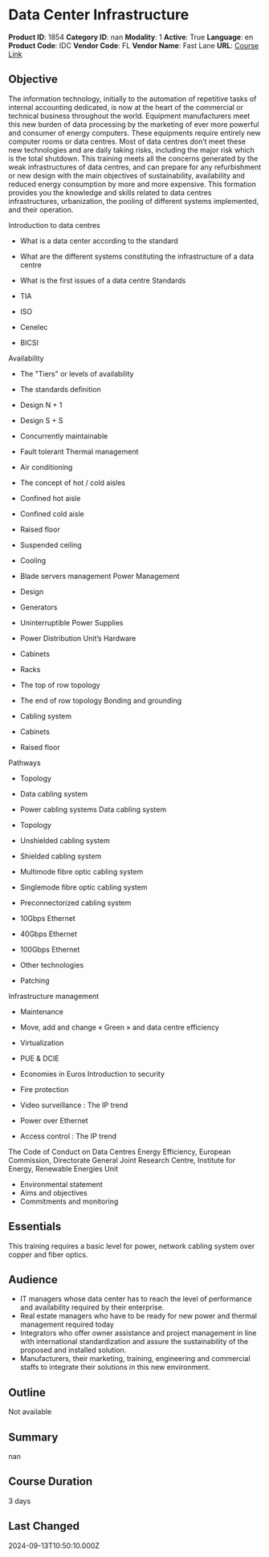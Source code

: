 # Data Center Infrastructure

**Product ID**: 1854
**Category ID**: nan
**Modality**: 1
**Active**: True
**Language**: en
**Product Code**: IDC
**Vendor Code**: FL
**Vendor Name**: Fast Lane
**URL**: [Course Link](https://www.fastlaneus.com/course/training-idc)

## Objective
The information technology, initially to the automation of repetitive tasks of internal accounting dedicated, is now at the heart of the commercial or technical business throughout the world. Equipment manufacturers meet this new burden of data processing by the marketing of ever more powerful and consumer of energy computers. These equipments require entirely new computer rooms or data centres. Most of data centres don’t meet these new technologies and are daily taking risks, including the major risk which is the total shutdown. This training meets all the concerns generated by the weak infrastructures of data centres, and can prepare for any refurbishment or new design with the main objectives of sustainability, availability and reduced energy consumption by more and more expensive. 
This formation provides you the knowledge and skills related to data centres infrastructures, urbanization, the pooling of different systems implemented, and their operation. 


Introduction to data centres 


- What is a data center according to the standard
- What are the different systems constituting the infrastructure of a data centre
- What is the first issues of a data centre
Standards 


- TIA
- ISO
- Cenelec
- BICSI

Availability 


- The "Tiers" or levels of availability
- The standards definition 

- Design N + 1
- Design S + S
- Concurrently maintainable
- Fault tolerant
Thermal management 


- Air conditioning
- The concept of hot / cold aisles
- Confined hot aisle
- Confined cold aisle
- Raised floor
- Suspended ceiling
- Cooling
- Blade servers management
Power Management

 
- Design
- Generators
- Uninterruptible Power Supplies
- Power Distribution Unit’s
Hardware 


- Cabinets
- Racks
- The top of row topology
- The end of row topology
Bonding and grounding 


- Cabling system
- Cabinets
- Raised floor

Pathways 


- Topology
- Data cabling system
- Power cabling systems
Data cabling system 


- Topology
- Unshielded cabling system
- Shielded cabling system
- Multimode fibre optic cabling system
- Singlemode fibre optic cabling system
- Preconnectorized cabling system
- 10Gbps Ethernet
- 40Gbps Ethernet
- 100Gbps Ethernet
- Other technologies
- Patching

Infrastructure management 


- Maintenance
- Move, add and change
« Green » and data centre efficiency 


- Virtualization
- PUE & DCIE
- Economies in Euros
Introduction to security 


- Fire protection
- Video surveillance : The IP trend
 
- Power over Ethernet
- Access control : The IP trend

The Code of Conduct on Data Centres Energy Efficiency, European Commission, Directorate General Joint Research Centre, Institute for Energy, Renewable Energies Unit 



- Environmental statement
- Aims and objectives
- Commitments and monitoring

## Essentials
This training requires a basic level for power, network cabling system over copper and fiber optics.

## Audience
- IT managers whose data center has to reach the level of performance and availability required by their enterprise.
- Real estate managers who have to be ready for new power and thermal management required today
- Integrators who offer owner assistance and project management in line with international standardization and assure the sustainability of the proposed and installed solution.
- Manufacturers, their marketing, training, engineering and commercial staffs to integrate their solutions in this new environment.

## Outline
Not available

## Summary
nan

## Course Duration
3 days

## Last Changed
2024-09-13T10:50:10.000Z
